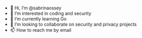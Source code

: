 - 👋 Hi, I’m @sabrinaossey
- 👀 I’m interested in coding and security
- 🌱 I’m currently learning Go
- 💞️ I’m looking to collaborate on security and privacy projects
- 📫 How to reach me by email
<!---
sabrinaossey/sabrinaossey is a ✨ special ✨ repository because its `README.md` (this file) appears on your GitHub profile.
You can click the Preview link to take a look at your changes.
--->

